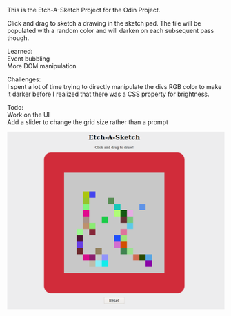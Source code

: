 This is the Etch-A-Sketch Project for the Odin Project.

Click and drag to sketch a drawing in the sketch pad. The tile will be populated with a random color and will darken on each subsequent pass though.

Learned:<br>
Event bubbling<br>
More DOM manipulation<br>

Challenges:<br>
I spent a lot of time trying to directly manipulate the divs RGB color to make it darker before I realized that there was a CSS property for brightness.

Todo:<br>
Work on the UI<br>
Add a slider to change the grid size rather than a prompt<br>

![Screenshot](etch-a-sketch.png)
